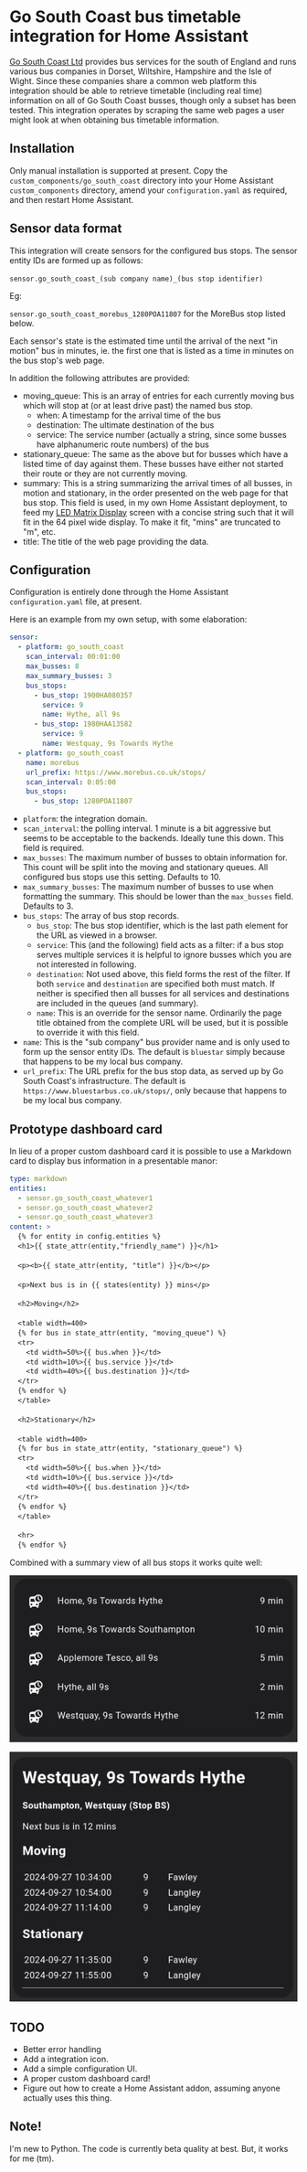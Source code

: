 # Go South Coast bus timetable integration for Home Assistant

[Go South Coast Ltd](https://gosouthcoast.co.uk/) provides bus services for the south of England and runs various bus companies in Dorset, Wiltshire, Hampshire and the Isle of Wight. Since these companies share a common web platform this integration should be able to retrieve timetable (including real time) information on all of Go South Coast busses, though only a subset has been tested. This integration operates by scraping the same web pages a user might look at when obtaining bus timetable information.

## Installation

Only manual installation is supported at present. Copy the `custom_components/go_south_coast` directory into your Home Assistant `custom_components` directory, amend your `configuration.yaml` as required, and then restart Home Assistant.

## Sensor data format

This integration will create sensors for the configured bus stops. The sensor entity IDs are formed up as follows:

`sensor.go_south_coast_(sub company name)_(bus stop identifier)`

Eg:

`sensor.go_south_coast_morebus_1280POA11807` for the MoreBus stop listed below.

Each sensor's state is the estimated time until the arrival of the next "in motion" bus in minutes, ie. the first one that is listed as a time in minutes on the bus stop's web page.

In addition the following attributes are provided:

* moving_queue: This is an array of entries for each currently moving bus which will stop at (or at least drive past) the named bus stop.
  * when: A timestamp for the arrival time of the bus
  * destination: The ultimate destination of the bus
  * service: The service number (actually a string, since some busses have alphanumeric route numbers) of the bus
* stationary_queue: The same as the above but for busses which have a listed time of day against them. These busses have either not started their route or they are not currently moving.
* summary: This is a string summarizing the arrival times of all busses, in motion and stationary, in the order presented on the web page for that bus stop. This field is used, in my own Home Assistant deployment, to feed my [LED Matrix Display](https://github.com/aslak3/matrix-display) screen with a concise string such that it will fit in the 64 pixel wide display. To make it fit, "mins" are truncated to "m", etc.
* title: The title of the web page providing the data.

## Configuration

Configuration is entirely done through the Home Assistant `configuration.yaml` file, at present.

Here is an example from my own setup, with some elaboration:

````yaml
sensor:
  - platform: go_south_coast
    scan_interval: 00:01:00
    max_busses: 8
    max_summary_busses: 3
    bus_stops:
      - bus_stop: 1900HA080357
        service: 9
        name: Hythe, all 9s
      - bus_stop: 1980HAA13582
        service: 9
        name: Westquay, 9s Towards Hythe
  - platform: go_south_coast
    name: morebus
    url_prefix: https://www.morebus.co.uk/stops/
    scan_interval: 0:05:00
    bus_stops:
      - bus_stop: 1280POA11807
````

* `platform`: the integration domain.
* `scan_interval`: the polling interval. 1 minute is a bit aggressive but seems to be acceptable to the backends. Ideally tune this down. This field is required.
* `max_busses`: The maximum number of busses to obtain information for. This count will be split into the moving and stationary queues. All configured bus stops use this setting. Defaults to 10.
* `max_summary_busses`: The maximum number of busses to use when formatting the summary. This should be lower than the `max_busses` field. Defaults to 3.
* `bus_stops`: The array of bus stop records.
  * `bus_stop`: The bus stop identifier, which is the last path element for the URL as viewed in a browser.
  * `service`: This (and the following) field acts as a filter: if a bus stop serves multiple services it is helpful to ignore busses which you are not interested in following.
  * `destination`: Not used above, this field forms the rest of the filter. If both `service` and `destination` are specified both must match. If neither is specified then all busses for all services and destinations are included in the queues (and summary).
  * `name`: This is an override for the sensor name. Ordinarily the page title obtained from the complete URL will be used, but it is possible to override it with this field.
* `name`: This is the "sub company" bus provider name and is only used to form up the sensor entity IDs. The default is `bluestar` simply because that happens to be my local bus company.
* `url_prefix`: The URL prefix for the bus stop data, as served up by Go South Coast's infrastructure. The default is `https://www.bluestarbus.co.uk/stops/`, only because that happens to be my local bus company.

## Prototype dashboard card

In lieu of a proper custom dashboard card it is possible to use a Markdown card to display bus information in a presentable manor:

````yaml
type: markdown
entities:
  - sensor.go_south_coast_whatever1
  - sensor.go_south_coast_whatever2
  - sensor.go_south_coast_whatever3
content: >
  {% for entity in config.entities %}
  <h1>{{ state_attr(entity,"friendly_name") }}</h1>

  <p><b>{{ state_attr(entity, "title") }}</b></p>

  <p>Next bus is in {{ states(entity) }} mins</p>

  <h2>Moving</h2>

  <table width=400>
  {% for bus in state_attr(entity, "moving_queue") %}
  <tr>
    <td width=50%>{{ bus.when }}</td>
    <td width=10%>{{ bus.service }}</td>
    <td width=40%>{{ bus.destination }}</td>
  </tr>
  {% endfor %}
  </table>

  <h2>Stationary</h2>

  <table width=400>
  {% for bus in state_attr(entity, "stationary_queue") %}
  <tr>
    <td width=50%>{{ bus.when }}</td>
    <td width=10%>{{ bus.service }}</td>
    <td width=40%>{{ bus.destination }}</td>
  </tr>
  {% endfor %}
  </table>

  <hr>
  {% endfor %}
````

Combined with a summary view of all bus stops it works quite well:

![Summary card](images/go_south_coast_dashboard_card_summary.png)

![Markdown card](images/go_south_coast_dashboard_card.png)

## TODO

* Better error handling
* Add a integration icon.
* Add a simple configuration UI.
* A proper custom dashboard card!
* Figure out how to create a Home Assistant addon, assuming anyone actually uses this thing.

## Note!

I'm new to Python. The code is currently beta quality at best. But, it works for me (tm).

